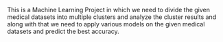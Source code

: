 This is a Machine Learning Project in which we need to divide the given medical datasets into multiple clusters and analyze the cluster results and along with that we need to apply various models on the given medical datasets and predict the best accuracy. 
